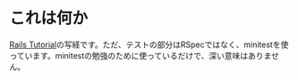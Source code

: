 # これは何か

[Rails Tutorial](http://ruby.railstutorial.org/)の写経です。ただ、テストの部分はRSpecではなく、minitestを使っています。minitestの勉強のために使っているだけで、深い意味はありません。


